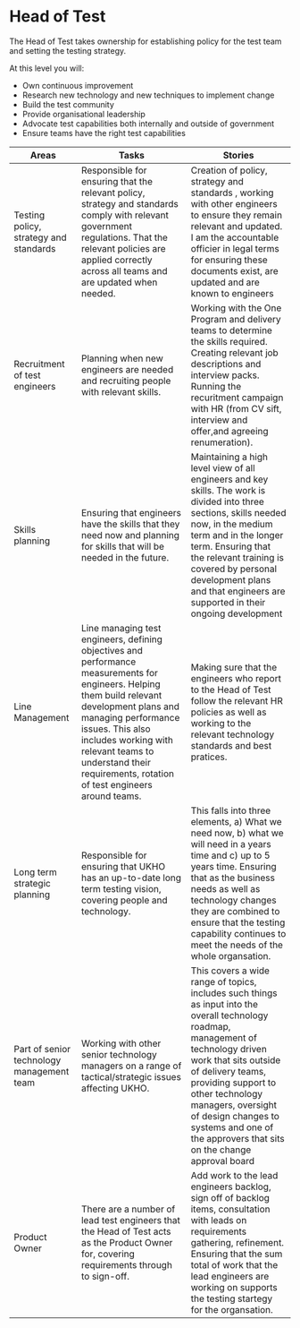 # Head of Test

The Head of Test takes ownership for establishing policy for the test team and setting the testing strategy.

At this level you will:

* Own continuous improvement
* Research new technology and new techniques to implement change
* Build the test community
* Provide organisational leadership
* Advocate test capabilities both internally and outside of government
* Ensure teams have the right test capabilities

|  Areas | Tasks | Stories |
| --- | --- | --- |
| Testing policy, strategy and standards | Responsible for ensuring that the relevant policy, strategy and standards comply with relevant government regulations. That the relevant policies are applied correctly across all teams and are updated when needed.| Creation of policy, strategy and standards , working with other engineers to ensure they remain relevant and updated. I am the accountable officier in legal terms for ensuring these documents exist, are updated and are known to engineers |
| Recruitment of test engineers | Planning when new engineers are needed and recruiting people with relevant skills. | Working with the One Program and delivery teams to determine the skills required. Creating relevant job descriptions and interview packs. Running the recuritment campaign with HR (from CV sift, interview and offer,and agreeing renumeration). |
| Skills planning | Ensuring that engineers have the skills that they need now and planning for skills that will be needed in the future. | Maintaining a high level view of all engineers and key skills. The work is divided into three sections, skills needed now, in the medium term and in the longer term. Ensuring that the relevant training is covered by personal development plans and that engineers are supported in their ongoing development |
| Line Management | Line managing test engineers, defining objectives and performance measurements for engineers. Helping them build relevant development plans and managing performance issues. This also includes working with relevant teams to understand their requirements, rotation of test engineers around teams. | Making sure that the engineers who report to the Head of Test follow the relevant HR policies as well as working to the relevant technology standards and best pratices.|
| Long term strategic planning | Responsible for ensuring that UKHO has an up-to-date long term testing vision, covering people and technology. | This falls into three elements, a) What we need now, b) what we will need in a years time and c) up to 5 years time. Ensuring that as the business needs as well as technology changes they are combined to ensure that the testing capability continues to meet the needs of the whole organsation.  |
| Part of senior technology management team | Working with other senior technology managers on a range of tactical/strategic issues affecting UKHO. | This covers a wide range of topics, includes such things as input into the overall technology roadmap, management of technology driven work that sits outside of delivery teams, providing support to other technology managers, oversight of design changes to systems and one of the approvers that sits on the change approval board |
| Product Owner | There are a number of lead test engineers that the Head of Test acts as the Product Owner for, covering requirements through to sign-off. | Add work to the lead engineers backlog, sign off of backlog items, consultation with leads on requirements gathering, refinement. Ensuring that the sum total of work that the lead engineers are working on supports the testing startegy for the organsation.  |
